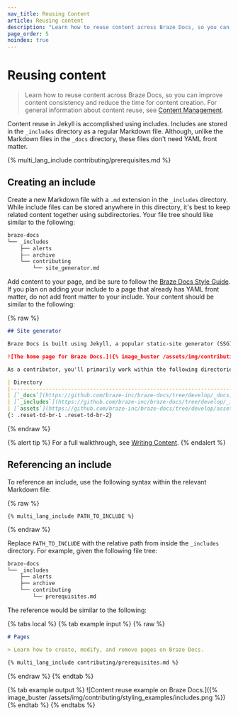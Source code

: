 ```yaml
---
nav_title: Reusing Content
article: Reusing content
description: "Learn how to reuse content across Braze Docs, so you can improve content consistency and reduce the time for content creation."
page_order: 5
noindex: true
---
```


# Reusing content

> Learn how to reuse content across Braze Docs, so you can improve content consistency and reduce the time for content creation. For general information about content reuse, see [Content Management]({{site.baseurl}}/contributing/content_management/#content-reuse).

Content reuse in Jekyll is accomplished using includes. Includes are stored in the `_includes` directory as a regular Markdown file. Although, unlike the Markdown files in the `_docs` directory, these files don't need YAML front matter.

{% multi_lang_include contributing/prerequisites.md %}

## Creating an include

Create a new Markdown file with a `.md` extension in the `_includes` directory. While include files can be stored anywhere in this directory, it's best to keep related content together using subdirectories. Your file tree should like similar to the following:

```bash
braze-docs
└── _includes
    ├── alerts
    ├── archive
    └── contributing
        └── site_generator.md
```

Add content to your page, and be sure to follow the [Braze Docs Style Guide]({{site.baseurl}}/contributing/style_guide/). If you plan on adding your include to a page that already has YAML front matter, do not add front matter to your include. Your content should be similar to the following:

{% raw %}
```markdown
## Site generator 

Braze Docs is built using Jekyll, a popular static-site generator (SSG) that allows content files and design files to be stored in separate directories, such as `_docs` for content files and `assets` for design files. When the site is built, Jekyll intelligently merges each file and stores them as XML and HTML data in the `_site` directory. For more information, see [Jekyll Directory Structure](https://jekyllrb.com/docs/structure/).

![The home page for Braze Docs.]({% image_buster /assets/img/contributing/braze_docs_github.png %})

As a contributor, you'll primarily work within the following directories.

| Directory                                                                     | Description                                                                                                                                                                                                                                                                                                                       |
|-------------------------------------------------------------------------------|-----------------------------------------------------------------------------------------------------------------------------------------------------------------------------------------------------------------------------------------------------------------------------------------------------------------------------------|
| [`_docs`](https://github.com/braze-inc/braze-docs/tree/develop/_docs)         | Contains all the written content for Braze Docs as text files written in Markdown. Text files are organized into directories and subdirectories mirroring the docs site, such as `_api` for the [API section]({{site.baseurl}}/api/home) and `user_guide` for the [User Guide section]({{site.baseurl}}/user_guide/introduction). |
| [`_includes`](https://github.com/braze-inc/braze-docs/tree/develop/_includes) | Contains text files (called "includes") that can be reused in any file within the `_docs` directory. Typically, includes are short, modular pieces of content that don't use standard formatting. The files stored in this location are important for [content reuse](#content-reuse).                                            |
| [`assets`](https://github.com/braze-inc/braze-docs/tree/develop/assets)       | Contains all the images for Braze Docs. Any text file in the `_docs` or `_includes` directory can link to this directory to display an image on its page.                                                                                                                                                                         |
{: .reset-td-br-1 .reset-td-br-2}
```
{% endraw %}

{% alert tip %}
For a full walkthrough, see [Writing Content]({{site.baseurl}}/contributing/content_management/pages/#writing-content).
{% endalert %}

## Referencing an include

To reference an include, use the following syntax within the relevant Markdown file:

{% raw %}
```plaintext
{% multi_lang_include PATH_TO_INCLUDE %}
```
{% endraw %}

Replace `PATH_TO_INCLUDE` with the relative path from inside the `_includes` directory. For example, given the following file tree:

```bash
braze-docs
└── _includes
    ├── alerts
    ├── archive
    └── contributing
        └── prerequisites.md
```

The reference would be similar to the following:

{% tabs local %}
{% tab example input %}
{% raw %}
```markdown
# Pages

> Learn how to create, modify, and remove pages on Braze Docs.

{% multi_lang_include contributing/prerequisites.md %}
```
{% endraw %}
{% endtab %}

{% tab example output %}
![Content reuse example on Braze Docs.]({% image_buster /assets/img/contributing/styling_examples/includes.png %})
{% endtab %}
{% endtabs %}
